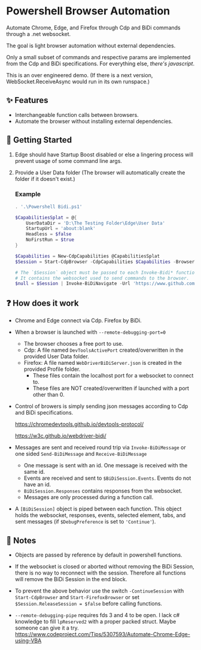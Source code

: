 # Powershell Browser Automation

Automate Chrome, Edge, and Firefox through Cdp and BiDi commands through a .net websocket.

The goal is light browser automation without external dependencies.

Only a small subset of commands and respective params are implemented from the Cdp and BiDi specifications. For everything else, <i>there's javascript</i>.

This is an over engineered demo. (If there is a next version, WebSocket.ReceiveAsync would run in its own runspace.)


## ✨ Features
- Interchangeable function calls between browsers.
- Automate the browser without installing external dependencies.

## 📡 Getting Started
1. Edge should have Startup Boost disabled or else a lingering process will prevent usage of some command line args.
2. Provide a User Data folder (The browser will automatically create the folder if it doesn't exist.)


    ### Example
    ``` Powershell
    . '.\Powershell Bidi.ps1'

    $CapabilitiesSplat = @{
        UserDataDir = 'D:\The Testing Folder\Edge\User Data'
        StartupUrl = 'about:blank'
        Headless = $false
        NoFirstRun = $true
    }

    $Capabilities = New-CdpCapabilities @CapabilitiesSplat
    $Session = Start-CdpBrowser -CdpCapabilities $Capabilities -BrowserType Edge

    # The `$Session` object must be passed to each Invoke-Bidi* function.
    # It contains the websocket used to send commands to the browser.
    $null = $Session | Invoke-BiDiNavigate -Url 'https://www.github.com/'
    ```


## ❓ How does it work
- Chrome and Edge connect via Cdp. Firefox by BiDi.

- When a browser is launched with `--remote-debugging-port=0`
    - The browser chooses a free port to use.
    - Cdp: A file named `DevToolsActivePort` created/overwritten in the provided User Data folder.
    - Firefox: A file named `WebDriverBiDiServer.json` is created in the provided Profile folder.
        - These files contain the localhost port for a websocket to connect to.
        - These files are NOT created/overwritten if launched with a port other than 0.

- Control of browers is simply sending json messages according to Cdp and BiDi specifications.

    https://chromedevtools.github.io/devtools-protocol/

    https://w3c.github.io/webdriver-bidi/

- Messages are sent and received round trip via `Invoke-BiDiMessage` or one sided `Send-BiDiMessage` and `Receive-BiDiMessage`

    - One message is sent with an id. One message is received with the same id.
    - Events are received and sent to `$BiDiSession.Events`. Events do not have an id.
    - `BiDiSession.Responses` contains responses from the websocket.
    - Messages are only processed during a function call.

- A `[BiDiSession]` object is piped between each function. This object holds the websocket, responses, events, selected element, tabs, and sent messages (if `$DebugPreference` is set to `'Continue'`).


## 📝 Notes
- Objects are passed by reference by default in powershell functions.

- If the websocket is closed or aborted without removing the BiDi Session, there is no way to reconnect with the session. Therefore all functions will remove the BiDi Session in the end block.

- To prevent the above behavior use the switch `-ContinueSession` with `Start-CdpBrowser` and `Start-FirefoxBrowser` or set `$Session.ReleaseSession = $false` before calling functions.

- `--remote-debugging-pipe` requires fds 3 and 4 to be open. I lack c# knowledge to fill `lpReserved2` with a proper packed struct. Maybe someone can give it a try. https://www.codeproject.com/Tips/5307593/Automate-Chrome-Edge-using-VBA
